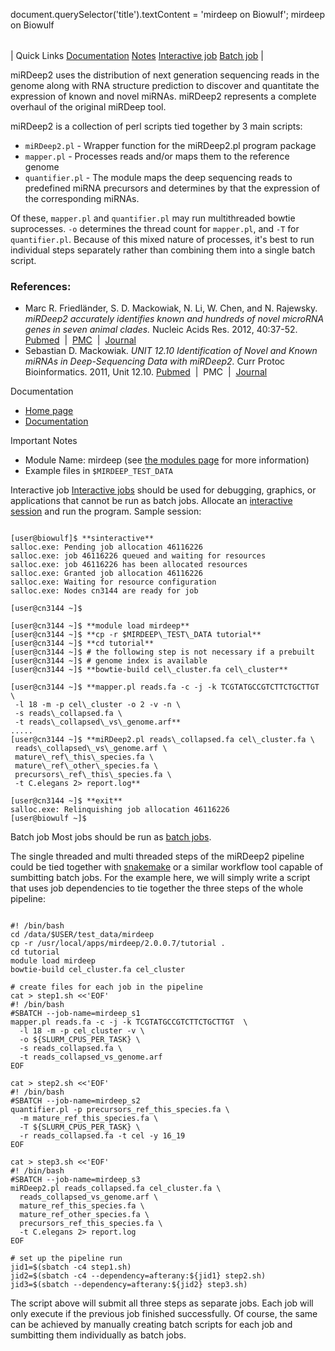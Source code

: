 

document.querySelector('title').textContent = 'mirdeep on Biowulf';
mirdeep on Biowulf


|  |
| --- |
| 
Quick Links
[Documentation](#doc)
[Notes](#notes)
[Interactive job](#int) 
[Batch job](#sbatch) 
 |



miRDeep2 uses the distribution of next generation sequencing reads in the genome
along with RNA structure prediction to discover and quantitate the expression
of known and novel miRNAs. miRDeep2 represents a complete overhaul of the original
miRDeep tool.




miRDeep2 is a collection of perl scripts tied together by 3 main scripts:
* `miRDeep2.pl` - Wrapper function for the miRDeep2.pl 
 program package
* `mapper.pl` - Processes reads and/or maps them to the 
 reference genome
* `quantifier.pl` - The module maps the deep sequencing 
 reads to predefined miRNA precursors and determines by that the 
 expression of the corresponding miRNAs.


Of these, `mapper.pl` and `quantifier.pl` may run 
multithreaded bowtie suprocesses. `-o` determines the 
thread count for `mapper.pl`, and `-T` for 
`quantifier.pl`. Because of this mixed nature of processes,
it's best to run individual steps separately rather than combining them
into a single batch script.



### References:


* Marc R. Friedländer, S. D. Mackowiak, N. Li, W. Chen, and N. Rajewsky.
 *miRDeep2 accurately identifies known and hundreds of novel microRNA 
 genes in seven animal clades.* Nucleic Acids Res. 2012, 40:37-52.
 [Pubmed](http://www.ncbi.nlm.nih.gov/pubmed/21911355)
  | 
 [PMC](http://www.ncbi.nlm.nih.gov/pmc/articles/PMC3245920/)
  | 
 [Journal](http://nar.oxfordjournals.org/content/40/1/37.long)
* Sebastian D. Mackowiak. *UNIT 12.10 Identification of Novel and 
 Known miRNAs in Deep-Sequencing Data with miRDeep2.*
 Curr Protoc Bioinformatics. 2011, Unit 12.10.
 [Pubmed](http://www.ncbi.nlm.nih.gov/pubmed/22161567)
  | 
 PMC
  | 
 [Journal](http://onlinelibrary.wiley.com/doi/10.1002/0471250953.bi1210s36/abstract;jsessionid=334E68086BBEDFDD226424C4DD4FA87D.f01t03)


Documentation
* [Home page](https://www.mdc-berlin.de/8551903/en/)
* [Documentation](https://www.mdc-berlin.de/36105849/en/research/research_teams/systems_biology_of_gene_regulatory_elements/projects/miRDeep/documentation)


Important Notes
* Module Name: mirdeep (see [the modules page](/apps/modules.html) for more information)
* Example files in `$MIRDEEP_TEST_DATA`



Interactive job
[Interactive jobs](/docs/userguide.html#int) should be used for debugging, graphics, or applications that cannot be run as batch jobs.
Allocate an [interactive session](/docs/userguide.html#int) and run the program. Sample session:



```

[user@biowulf]$ **sinteractive**
salloc.exe: Pending job allocation 46116226
salloc.exe: job 46116226 queued and waiting for resources
salloc.exe: job 46116226 has been allocated resources
salloc.exe: Granted job allocation 46116226
salloc.exe: Waiting for resource configuration
salloc.exe: Nodes cn3144 are ready for job

[user@cn3144 ~]$

[user@cn3144 ~]$ **module load mirdeep**
[user@cn3144 ~]$ **cp -r $MIRDEEP\_TEST\_DATA tutorial**
[user@cn3144 ~]$ **cd tutorial**
[user@cn3144 ~]$ # the following step is not necessary if a prebuilt
[user@cn3144 ~]$ # genome index is available
[user@cn3144 ~]$ **bowtie-build cel\_cluster.fa cel\_cluster**

[user@cn3144 ~]$ **mapper.pl reads.fa -c -j -k TCGTATGCCGTCTTCTGCTTGT \
 -l 18 -m -p cel\_cluster -o 2 -v -n \
 -s reads\_collapsed.fa \
 -t reads\_collapsed\_vs\_genome.arf**
.....
[user@cn3144 ~]$ **miRDeep2.pl reads\_collapsed.fa cel\_cluster.fa \
 reads\_collapsed\_vs\_genome.arf \
 mature\_ref\_this\_species.fa \
 mature\_ref\_other\_species.fa \
 precursors\_ref\_this\_species.fa \
 -t C.elegans 2> report.log**

[user@cn3144 ~]$ **exit**
salloc.exe: Relinquishing job allocation 46116226
[user@biowulf ~]$

```


Batch job
Most jobs should be run as [batch jobs](/docs/userguide.html#submit).

The single threaded and multi threaded steps of the miRDeep2 pipeline could
be tied together with [snakemake](/apps/snakemake.html) or a 
similar workflow tool capable of sumbitting batch jobs.
For the example here, we will simply write a script that uses job
dependencies to tie together the three steps of the whole pipeline:




```

#! /bin/bash
cd /data/$USER/test_data/mirdeep
cp -r /usr/local/apps/mirdeep/2.0.0.7/tutorial .
cd tutorial
module load mirdeep
bowtie-build cel_cluster.fa cel_cluster

# create files for each job in the pipeline
cat > step1.sh <<'EOF'
#! /bin/bash
#SBATCH --job-name=mirdeep_s1
mapper.pl reads.fa -c -j -k TCGTATGCCGTCTTCTGCTTGT  \
  -l 18 -m -p cel_cluster -v \
  -o ${SLURM_CPUS_PER_TASK} \
  -s reads_collapsed.fa \
  -t reads_collapsed_vs_genome.arf
EOF

cat > step2.sh <<'EOF'
#! /bin/bash
#SBATCH --job-name=mirdeep_s2
quantifier.pl -p precursors_ref_this_species.fa \
  -m mature_ref_this_species.fa \
  -T ${SLURM_CPUS_PER_TASK} \
  -r reads_collapsed.fa -t cel -y 16_19
EOF

cat > step3.sh <<'EOF'
#! /bin/bash
#SBATCH --job-name=mirdeep_s3
miRDeep2.pl reads_collapsed.fa cel_cluster.fa \
  reads_collapsed_vs_genome.arf \
  mature_ref_this_species.fa \
  mature_ref_other_species.fa \
  precursors_ref_this_species.fa \
  -t C.elegans 2> report.log
EOF

# set up the pipeline run
jid1=$(sbatch -c4 step1.sh)
jid2=$(sbatch -c4 --dependency=afterany:${jid1} step2.sh)
jid3=$(sbatch --dependency=afterany:${jid2} step3.sh)

```


The script above will submit all three steps as separate jobs. Each job will
only execute if the previous job finished successfully. Of course, the same
can be achieved by manually creating batch scripts for each job and sumbitting
them individually as batch jobs.









